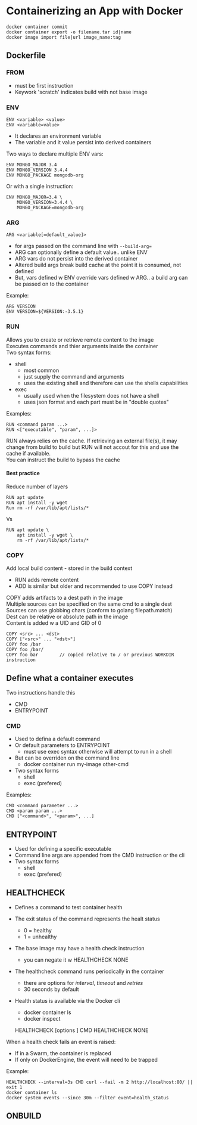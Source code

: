 # Containerizing an App with Docker

    docker container commit 
    docker container export -o filename.tar id|name
    docker image import file|url image_name:tag

## Dockerfile

### FROM
- must be first instruction
- Keywork 'scratch' indicates build with not base image

### ENV

    ENV <variable> <value>
    ENV <variable=value>

- It declares an environment variable
- The variable and it value persist into derived containers

Two ways to declare multiple ENV vars:

    ENV MONGO_MAJOR 3.4
    ENV MONGO_VERSION 3.4.4
    ENV MONGO_PACKAGE mongodb-org
Or with a single instruction:

    ENV MONGO_MAJOR=3.4 \
        MONGO_VERSION=3.4.4 \
        MONGO_PACKAGE=mongodb-org

### ARG

    ARG <variable[=default_value]>

- for args passed on the command line with `--build-arg=`
- ARG can optionally define a default value.. unlike ENV
- ARG vars do not persist into the derived container
- Altered build args break build cache at the point it is consumed, not defined
- But, vars defined w ENV override vars defined w ARG.. a build arg can be passed on to the container

Example:

    ARG VERSION
    ENV VERSION=${VERSION:-3.5.1}

### RUN
Allows you to create or retrieve remote content to the image  
Executes commands and thier arguments inside the container  
Two syntax forms:  
- shell
    - most common
    - just supply the command and arguments
    - uses the existing shell and therefore can use the shells capabilities
- exec
    - usually used when the filesystem does not have a shell
    - uses json format and each part must be in "double quotes"

Examples:

    RUN <command param ...> 
    RUN <["executable", "param", ...]>

RUN always relies on the cache. If retrieving an external file(s), it may change from build to build but RUN will not accout for this and use the cache if available.  
You can instruct the build to bypass the cache

#### Best practice
Reduce number of layers

    RUN apt update
    RUN apt install -y wget
    Run rm -rf /var/lib/apt/lists/*
Vs

    RUN apt update \
        apt install -y wget \
        rm -rf /var/lib/apt/lists/*

### COPY
Add local build content - stored in the build context  
- RUN adds remote content  
- ADD is similar but older and recommended to use COPY instead  

COPY adds artifacts to a dest path in the image  
Multiple sources can be specified on the same cmd to a single dest  
Sources can use globbing chars (conform to golang filepath.match)  
Dest can be relative or absolute path in the image  
Content is added w a UID and GID of 0  

    COPY <src> ... <dst>
    COPY ["<src>" ... "<dst>"]
    COPY foo /bar
    COPY foo /bar/
    COPY foo bar        // copied relative to / or previous WORKDIR instruction

## Define what a container executes
Two instructions handle this
- CMD
- ENTRYPOINT

### CMD
- Used to defina a default command  
- Or default parameters to ENTRYPOINT  
    - must use exec syntax otherwise will attempt to run in a shell
- But can be overriden on the command line  
    - docker container run my-image other-cmd
- Two syntax forms
    - shell
    - exec (prefered)

Examples:

    CMD <command parameter ...> 
    CMD <param param ...>
    CMD ["<command>", "<param>", ...]

## ENTRYPOINT
- Used for defining a specific executable
- Command line args are appended from the CMD instruction or the cli
- Two syntax forms
    - shell
    - exec (prefered)

## HEALTHCHECK
- Defines a command to test container health
- The exit status of the command represents the healt status
    - 0 = healthy
    - 1 = unhealthy
- The base image may have a health check instruction
    - you can negate it w HEALTHCHECK NONE
- The healthcheck command runs periodically in the container
    - there are options for _interval_, _timeout_ and _retries_
    - 30 seconds by default
- Health status is available via the Docker cli
    - docker container ls
    - docker inspect

    HEALTHCHECK [options ] CMD <command>
    HEALTHCHECK NONE

When a health check fails an event is raised:
- If in a Swarm, the container is replaced
- If only on DockerEngine, the event will need to be trapped

Example:

    HEALTHCHECK --interval=3s CMD curl --fail -m 2 http://localhost:80/ || exit 1
    docker container ls
    docker system events --since 30m --filter event=health_status

## ONBUILD

